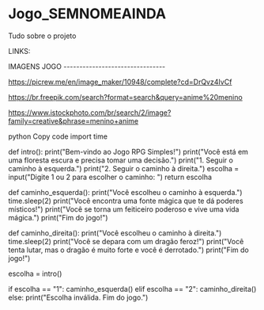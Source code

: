 # Jogo_SEMNOMEAINDA
Tudo sobre o projeto



LINKS:

IMAGENS JOGO --------------------------------

https://picrew.me/en/image_maker/10948/complete?cd=DrQvz4IvCf

https://br.freepik.com/search?format=search&query=anime%20menino

https://www.istockphoto.com/br/search/2/image?family=creative&phrase=menino+anime

python
Copy code
import time

def intro():
    print("Bem-vindo ao Jogo RPG Simples!")
    print("Você está em uma floresta escura e precisa tomar uma decisão.")
    print("1. Seguir o caminho à esquerda.")
    print("2. Seguir o caminho à direita.")
    escolha = input("Digite 1 ou 2 para escolher o caminho: ")
    return escolha

def caminho_esquerda():
    print("Você escolheu o caminho à esquerda.")
    time.sleep(2)
    print("Você encontra uma fonte mágica que te dá poderes místicos!")
    print("Você se torna um feiticeiro poderoso e vive uma vida mágica.")
    print("Fim do jogo!")

def caminho_direita():
    print("Você escolheu o caminho à direita.")
    time.sleep(2)
    print("Você se depara com um dragão feroz!")
    print("Você tenta lutar, mas o dragão é muito forte e você é derrotado.")
    print("Fim do jogo!")

escolha = intro()

if escolha == "1":
    caminho_esquerda()
elif escolha == "2":
    caminho_direita()
else:
    print("Escolha inválida. Fim do jogo.")
